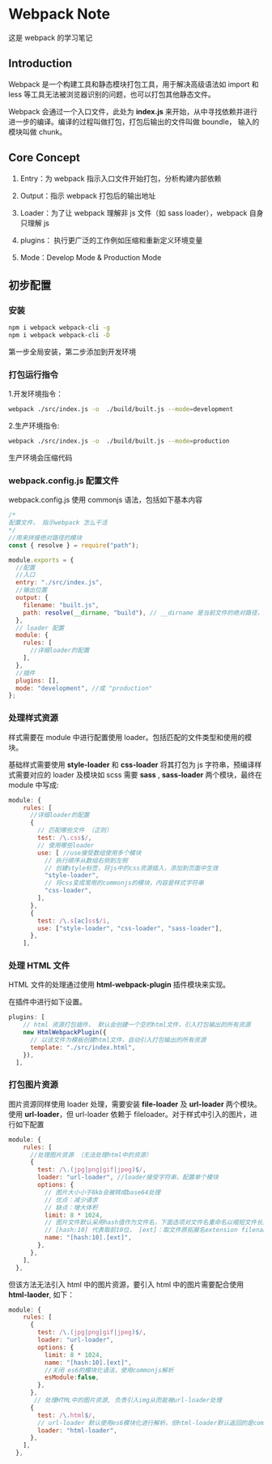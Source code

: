 # Webpack Note

这是 webpack 的学习笔记

## Introduction

Webpack 是一个构建工具和静态模块打包工具，用于解决高级语法如 import 和 less 等工具无法被浏览器识别的问题，也可以打包其他静态文件。

Webpack 会通过一个入口文件，此处为 **index.js** 来开始，从中寻找依赖并进行进一步的编译。编译的过程叫做打包，打包后输出的文件叫做 boundle， 输入的模块叫做 chunk。

## Core Concept

1. Entry：为 webpack 指示入口文件开始打包，分析构建内部依赖

2. Output：指示 webpack 打包后的输出地址

3. Loader：为了让 webpack 理解非 js 文件（如 sass loader），webpack 自身只理解 js

4. plugins： 执行更广泛的工作例如压缩和重新定义环境变量

5. Mode：Develop Mode & Production Mode

## 初步配置

### 安装

```bash
npm i webpack webpack-cli -g
npm i webpack webpack-cli -D
```

第一步全局安装，第二步添加到开发环境

### 打包运行指令

1.开发环境指令：

```bash
webpack ./src/index.js -o  ./build/built.js --mode=development
```

2.生产环境指令:

```bash
webpack ./src/index.js -o  ./build/built.js --mode=production
```

生产环境会压缩代码

### webpack.config.js 配置文件

webpack.config.js 使用 commonjs 语法，包括如下基本内容

```js
/*
配置文件， 指示webpack 怎么干活
*/
//用来拼接绝对路径的模块
const { resolve } = require("path");

module.exports = {
  //配置
  //入口
  entry: "./src/index.js",
  //输出位置
  output: {
    filename: "built.js",
    path: resolve(__dirname, "build"), // __dirname 是当前文件的绝对路径，是node的变量
  },
  // loader 配置
  module: {
    rules: [
      //详细loader的配置
    ],
  },
  //插件
  plugins: [],
  mode: "development", //或 "production"
};
```

### 处理样式资源

样式需要在 module 中进行配置使用 loader。包括匹配的文件类型和使用的模块。

基础样式需要使用 **style-loader** 和 **css-loader** 将其打包为 js 字符串，预编译样式需要对应的 loader 及模块如 scss 需要 **sass** , **sass-loader** 两个模块，最终在 module 中写成:

```js
module: {
    rules: [
      //详细loader的配置
      {
        // 匹配哪些文件 （正则）
        test: /\.css$/,
        // 使用哪些loader
        use: [ //use接受数组使用多个模块
          // 执行顺序从数组右侧到左侧
          // 创建style标签，将js中的css资源插入，添加到页面中生效
          "style-loader",
          // 将css变成常用的commonjs的模块，内容是样式字符串
          "css-loader",
        ],
      },
      {
        test: /\.s[ac]ss$/i,
        use: ["style-loader", "css-loader", "sass-loader"],
      },
    ],
```

### 处理 HTML 文件

HTML 文件的处理通过使用 **html-webpack-plugin** 插件模块来实现。

在插件中进行如下设置。

```js
plugins: [
    // html 资源打包插件， 默认会创建一个空的html文件，引入打包输出的所有资源
    new HtmlWebpackPlugin({
      // 以该文件为模板创建html文件，自动引入打包输出的所有资源
      template: "./src/index.html",
    }),
  ],
```

### 打包图片资源

图片资源同样使用 loader 处理，需要安装 **file-loader** 及 **url-loader** 两个模块。使用 **url-loader**，但 url-loader 依赖于 fileloader。对于样式中引入的图片，进行如下配置

```js
module: {
    rules: [
      //处理图片资源 （无法处理html中的资源）
      {
        test: /\.(jpg|png|gif|jpeg)$/,
        loader: "url-loader", //loader接受字符串，配置单个模块
        options: {
          // 图片大小小于8kb会被转成base64处理
          // 优点：减少请求
          // 缺点：增大体积
          limit: 8 * 1024,
          // 图片文件默认采用hash值作为文件名，下面选项对文件名重命名以缩短文件长度
          // [hash:10] 代表取前10位， [ext]：取文件原拓展名extension filename
          name: "[hash:10].[ext]",
        },
      },
    ],
  },
```

但该方法无法引入 html 中的图片资源，要引入 html 中的图片需要配合使用 **html-laoder**, 如下：

```js
module: {
    rules: [
      {
        test: /\.(jpg|png|gif|jpeg)$/,
        loader: "url-loader",
        options: {
          limit: 8 * 1024,
          name: "[hash:10].[ext]",
          //关闭 es6的模块化语法，使用commonjs解析
          esModule:false,
        },
      },
       // 处理HTML中的图片资源, 负责引入img从而能被url-loader处理
      {
        test: /\.html$/,
        // url-loader 默认使用es6模块化进行解析，但html-loader默认返回的是commonjs的结果，直接解析会报错
        loader: "html-loader",
      },
    ],
  },
```
